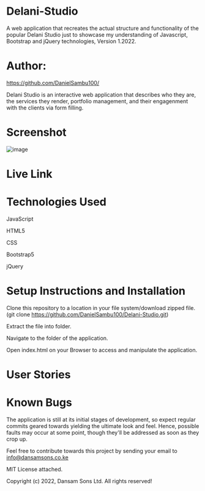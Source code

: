 # Delani-Studio

A web application that recreates the actual structure and functionality of the popular Delani Studio just to showcase my understanding of Javascript, Bootstrap and jQuery technologies, Version 1.2022.

# Author: 
https://github.com/DanielSambu100/

Delani Studio is an interactive web application that describes who they are, the services they render, portfolio management, and their engagenment with the clients via form filling.

# Screenshot

![image](https://user-images.githubusercontent.com/98163899/158034665-1169d3e5-9fe8-4c7b-ac34-99ec87b98f5a.png)

# Live Link



# Technologies Used
JavaScript

HTML5 

CSS 

Bootstrap5

jQuery

# Setup Instructions and Installation
Clone this repository to a location in your file system/download zipped file.(git clone https://github.com/DanielSambu100/Delani-Studio.git)

Extract the file into folder.

Navigate to the folder of the application.

Open index.html on your Browser to access and manipulate the application.

# User Stories


# Known Bugs
The application is still at its initial stages of development, so expect regular commits geared towards yielding the ultimate look and feel. Hence, possible faults may occur at some point, though they'll be addressed as soon as they crop up.

Feel  free to contribute towards this project by sending your email to info@dansamsons.co.ke

MIT License attached.

Copyright (c) 2022, Dansam Sons Ltd. All rights reserved!
